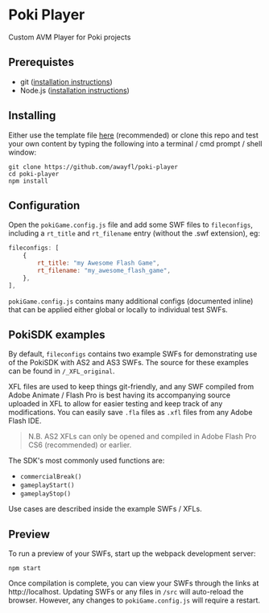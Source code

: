 # Poki Player
Custom AVM Player for Poki projects

## Prerequistes ##
 - git ([installation instructions](https://git-scm.com/book/en/v2/Getting-Started-Installing-Git))
 - Node.js ([installation instructions](https://nodejs.dev/learn/how-to-install-nodejs))

## Installing ##
Either use the template file [here](https://github.com/awayfl/poki-template) (recommended) or clone this repo and test your own content by typing the following into a terminal / cmd prompt / shell window:
```shell
git clone https://github.com/awayfl/poki-player
cd poki-player
npm install
```

## Configuration ##
Open the `pokiGame.config.js` file and add some SWF files to `fileconfigs`, including a `rt_title` and `rt_filename` entry (without the .swf extension), eg:

```javascript
fileconfigs: [
    {
        rt_title: "my Awesome Flash Game",
        rt_filename: "my_awesome_flash_game",
    },
],
```

`pokiGame.config.js` contains many additional configs (documented inline) that can be applied either global or locally to individual test SWFs.

## PokiSDK examples ##
By default,  `fileconfigs` contains two example SWFs for demonstrating use of the PokiSDK with AS2 and AS3 SWFs. The source for these examples can be found in `/_XFL_original`.

XFL files are used to keep things git-friendly, and any SWF compiled from Adobe Animate  / Flash Pro is best having its accompanying source uploaded in XFL to allow for easier testing and keep track of any modifications. You can easily save  `.fla` files as `.xfl` files from any Adobe Flash IDE.

> N.B. AS2 XFLs can only be opened and compiled in Adobe Flash Pro CS6 (recommended) or earlier.

The SDK's most commonly used functions are:
 - `commercialBreak()`
 - `gameplayStart()`
 - `gameplayStop()`

Use cases are described inside the example SWFs / XFLs.

## Preview ##

To run a preview of your SWFs, start up the webpack development server:

```shell
npm start
```
Once compilation is complete, you can view your SWFs through the links at http://localhost. Updating SWFs or any files in  `/src` will auto-reload the browser. However, any changes to `pokiGame.config.js` will require a restart.